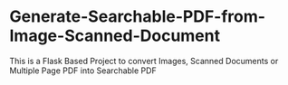 # Generate-Searchable-PDF-from-Image-Scanned-Document
This is a Flask Based Project to convert Images, Scanned Documents or Multiple Page PDF into Searchable PDF
